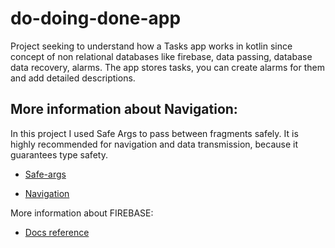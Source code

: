 # do-doing-done-app
Project seeking to understand how a Tasks app works in kotlin since
concept of non relational databases like firebase, data passing,
database data recovery, alarms. The app stores
tasks, you can create alarms for them and add detailed descriptions.

## More information about Navigation:
In this project I used Safe Args to pass between fragments safely. It is highly recommended for navigation and data transmission, because it guarantees type safety.
* [Safe-args](https://developer.android.com/guide/navigation/navigation-pass-data?hl=pt-br#Safe-args)

* [Navigation](https://developer.android.com/jetpack/androidx/releases/navigation?hl=pt-br)

More information about FIREBASE:
* [Docs reference](https://firebase.google.com/docs/reference)



